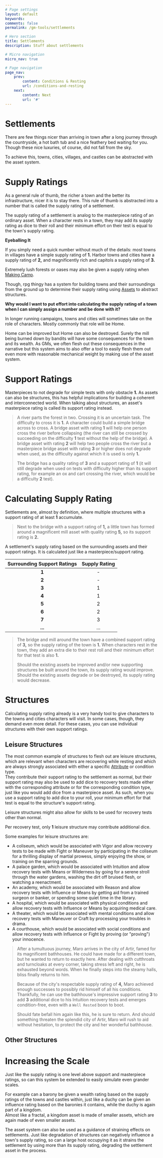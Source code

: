 ```yaml
---
# Page settings
layout: default
keywords:
comments: false
permalink: /gm-tools/settlements

# Hero section
title: Settlements
description: Stuff about settlements

# Micro navigation
micro_nav: true

# Page navigation
page_nav:
    prev:
        content: Conditions & Resting
        url: /conditions-and-resting
    next:
        content: Next
        url: '#'
---
```


# Settlements

There are few things nicer than arriving in town after a long journey through the countryside, a hot bath tub and a nice feathery bed waiting for you. Though these nice luxuries, of course, did not fall from the sky.

To achieve this, towns, cities, villages, and castles can be abstracted with the asset system.

# Supply Ratings

As a general rule of thumb, the richer a town and the better its infrastructure, nicer it is to stay there. This rule of thumb is abstracted into a number that is called the supply rating of a settlement.

The supply rating of a settlement is analog to the masterpiece rating of an ordinary asset. When a character rests in a town, they may add its supply rating as dice to their roll and their minimum effort on their test is equal to the town's supply rating.

<div class="callout">
    <p>
        <strong>Eyeballing It</strong>
    </p>
    <p>
        If you simply need a quick number without much of the details: most towns in villages have a simple supply rating of <b>1.</b> Harbor towns and cities have a supply rating of <b>2,</b> and magnificently rich and capitols a supply rating of <b>3.</b>
    </p>
</div>

Extremely lush forests or oases may also be given a supply rating when [Making Camp](/conditions-and-resting#making-camp).

Though, rpg thingy has a system for building towns and their surroundings from the ground up to determine their supply rating using [Assets](/assets) to abstract structures.

<div class="callout">
    <p>
        <strong>Why would I want to put effort into calculating the supply rating of a town when I can simply assign a number and be done with it?</strong>
    </p>
    <p>
        In longer running campaigns, towns and cities will sometimes take on the role of characters. Mostly commonly that role will be Home.
    </p>
    <p>
        Home can be improved but Home can also be destroyed. Surely the mill being burned down by bandits will have some consequences for the town and its wealth. As GMs, we often flesh out these consequences in the narrative but this system aims to also offer a tool to easily flesh them out even more with reasonable mechanical weight by making use of the asset system.
    </p>
</div>


# Support Ratings

Masterpieces to not degrade for simple tests with only obstacle **1.** As assets can also be structures, this has helpful implications for building a coherent and interconnected world. When talking about structures, an asset's masterpiece rating is called its support rating instead.

> A river parts the forest in two. Crossing it is an uncertain task. The difficulty to cross it is **1.** A character could build a simple bridge across to cross. A bridge asset with rating **1** will help one person cross the river before collapsing (the river can still be crossed by succeeding on the difficulty **1** test without the help of the bridge). A bridge asset with rating **2** will help two people cross the river but a masterpiece bridge asset with rating **3** or higher does not degrade when used, as the difficulty against which it is used is only **1.**
>
> The bridge has a quality rating of **3** and a support rating of **1** (it will still degrade when used on tests with difficulty higher than its support rating, for example an ox and cart crossing the river, which would be a difficulty **2** test).


# Calculating Supply Rating

Settlements are, almost by definition, where multiple structures with a support rating of at least **1** accumulate.

> Next to the bridge with a support rating of **1,** a little town has formed around a magnificent mill asset with quality rating **5,** so its support rating is **2.**

A settlement's supply rating based on the surrounding assets and their support ratings. It is calculated just like a masterpiece/support rating.

| Surrounding Support Ratings | Supply Rating |
|:---------------------------:|:-------------:|
|            **1**            |       -       |
|            **2**            |       -       |
|            **3**            |       1       |
|            **4**            |       1       |
|            **5**            |       2       |
|            **6**            |       2       |
|            **7**            |       3       |
|           **...**           |      ...      |

> The bridge and mill around the town have a combined support rating of **3,** so the supply rating of the town is **1.** When characters rest in the town, they add an extra die to their rest roll and their minimum effort for that test is also **1.**
>
> Should the existing assets be improved and/or new supporting structures be built around the town, its supply rating would improve. Should the existing assets degrade or be destroyed, its supply rating would decrease.



# Structures

Calculating supply rating already is a very handy tool to give characters to the towns and cities characters will visit. In some cases, though, they demand even more detail. For these cases, you can use individual structures with their own support ratings.


## Leisure Structures

The most common example of structures to flesh out are leisure structures, which are relevant when characters are recovering while resting and which are always strongly associated with either a specific [Attribute](/character#attributes) or condition type.  
They contribute their support rating to the settlement as normal, but their support rating may also be used to add dice to recovery tests made either with the corresponding attribute or for the corresponding condition type, just like you would add dice from a masterpiece asset. As such, when you use a support rating to add dice to your roll, your minimum effort for that test is equal to the structure's support rating.

Leisure structures might also allow for skills to be used for recovery tests other than normal.

Per recovery test, only **1** leisure structure may contribute additional dice.

Some examples for leisure structures are:

- A coliseum, which would be associated with Vigor and allow recovery tests to be made with Fight or Maneuver by participating in the coliseum for a thrilling display of martial prowess, simply enjoying the show, or training on the sparring grounds.
- A palace garden, which would be associated with Intuition and allow recovery tests with Means or Wilderness by going for a serene stroll through the water gardens, washing the dirt off bruised flesh, or watching a reenactment.
- An academy, which would be associated with Reason and allow recovery tests with Influence or Means by getting aid from a trained surgeon or banker, or spending some quiet time in the library.
- A hospital, which would be associated with physical conditions and allow recovery tests with Influence or Means by acquiring medical care.
- A theater, which would be associated with mental conditions and allow recovery tests with Maneuver or Craft by processing your troubles in drama.
- A courthouse, which would be associated with social conditions and allow recovery tests with Influence or Fight by proving (or "proving") your innocence.

> After a tumultuous journey, Maro arrives in the city of Artir, famed for its magnificent bathhouses. He could have made for a different town, but he wanted to return to exactly here. After dealing with cutthroats and turncloaks at every corner, taking stress left and right, he is exhausted beyond words. When he finally steps into the steamy halls, bliss finally returns to him.
>
> Because of the city's respectable supply rating of **4,** Maro achieved enough successes to possibly rid himself of all his conditions. Thankfully, he can use the bathhouse's impressive support rating **3** to add **3** additional dice to his Intuition recovery tests and emerges condition-free, even with a `Well Rested` boon to boot.
> 
> Should fate befall him again like this, he is sure to return. And should something threaten the splendid city of Artir, Maro will rush to aid without hesitation, to protect the city and her wonderful bathhouse.


## Other Structures





# Increasing the Scale

Just like the supply rating is one level above support and masterpiece ratings, so can this system be extended to easily simulate even grander scales.

For example can a barony be given a wealth rating based on the supply ratings of the towns and castles within, just like a duchy can be given an influence rating based on the baronies it contains, while the duchy is again part of a kingdom.  
Almost like a fractal, a kingdom asset is made of smaller assets, which are again made of even smaller assets.

The asset system can also be used as a guidance of straining effects on settlements. Just like degradation of structures can negatively influence a town's supply rating, so can a large host occupying it as it strains the settlement by using more than its supply rating, degrading the settlement asset in the process.
